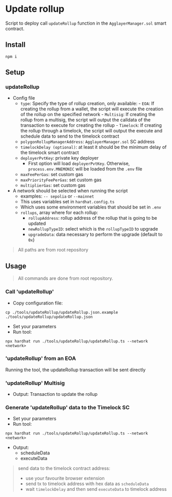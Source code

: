 # Update rollup
Script to deploy call `updateRollup` function in the `AgglayerManager.sol` smart contract.

## Install
```
npm i
```

## Setup
### updateRollup
- Config file
  - `type`: Specify the type of rollup creation, only available:
        - `EOA`: If creating the rollup from a wallet, the script will execute the creation of the rollup on the specified network
        - `Multisig`: If creating the rollup from a multisig, the script will output the calldata of the transaction to execute for creating the rollup
        - `Timelock`: If creating the rollup through a timelock, the script will output the execute and schedule data to send to the timelock contract
  - `polygonRollupManagerAddress`: `AgglayerManager.sol` SC address
  - `timelockDelay (optional)`: at least it should be the minimum delay of the timelock smart contract
  - `deployerPvtKey`: private key deployer
    - First option will load `deployerPvtKey`. Otherwise, `process.env.MNEMONIC` will be loaded from the `.env` file
  - `maxFeePerGas`: set custom gas
  - `maxPriorityFeePerGas`: set custom gas
  - `multiplierGas`: set custom gas
- A network should be selected when running the script
  - examples: `-- sepolia` or `--mainnet`
  - This uses variables set in `hardhat.config.ts`
  - Which uses some environment variables that should be set in `.env`
  - `rollups`, array where for each rollup:
    - `rollupAddress`: rollup address of the rollup that is going to be updated
    - `newRollupTypeID`: select which is the `rollupTypeID` to upgrade
    - `upgradeData`: data necessary to perform the upgrade (default to `0x`)
> All paths are from root repository

## Usage
> All commands are done from root repository.

### Call 'updateRollup'
- Copy configuration file:
```
cp ./tools/updateRollup/updateRollup.json.example ./tools/updateRollup/updateRollup.json
```

- Set your parameters
- Run tool:
```
npx hardhat run ./tools/updateRollup/updateRollup.ts --network <network>
```

### 'updateRollup'  from an EOA

Running the tool, the updateRollup transaction will be sent directly

### 'updateRollup'  Multisig

- Output: Transaction to update the rollup

### Generate 'updateRollup' data to the Timelock SC
- Set your parameters
- Run tool:
```
npx hardhat run ./tools/updateRollup/updateRollup.ts --network <network>
```
- Output:
  - scheduleData
  - executeData
> send data to the timelock contract address:
> - use your favourite browser extension
> - send tx to timelock address with hex data as `scheduleData`
> - wait `timelockDelay` and then send `executeData` to timelock address
